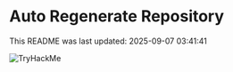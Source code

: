 # Auto Regenerate Repository

This README was last updated: 2025-09-07 03:41:41

 ![TryHackMe](https://tryhackme.com/badge/533634)